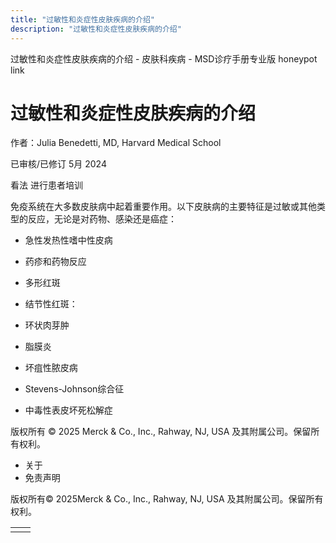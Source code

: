 ```yaml
---
title: "过敏性和炎症性皮肤疾病的介绍"
description: "过敏性和炎症性皮肤疾病的介绍"
---
```


﻿过敏性和炎症性皮肤疾病的介绍 \- 皮肤科疾病 \- MSD诊疗手册专业版 honeypot link

# 过敏性和炎症性皮肤疾病的介绍

作者：Julia Benedetti, MD, Harvard Medical School

已审核/已修订 5月 2024

看法 进行患者培训

免疫系统在大多数皮肤病中起着重要作用。以下皮肤病的主要特征是过敏或其他类型的反应，无论是对药物、感染还是癌症：

- 急性发热性嗜中性皮病

- 药疹和药物反应

- 多形红斑

- 结节性红斑：

- 环状肉芽肿

- 脂膜炎

- 坏疽性脓皮病

- Stevens-Johnson综合征

- 中毒性表皮坏死松解症




版权所有 © 2025
Merck & Co., Inc., Rahway, NJ, USA 及其附属公司。保留所有权利。

- 关于
- 免责声明

版权所有© 2025Merck & Co., Inc., Rahway, NJ, USA 及其附属公司。保留所有权利。

|     |     |
| --- | --- |
|  |  |
